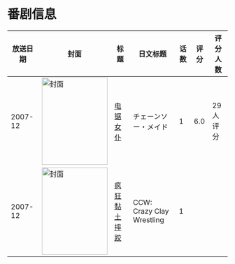 # 番剧信息

|放送日期|封面|标题|日文标题|话数|评分|评分人数|
|---|---|---|---|---|---|---|
|2007-12|<img src="//lain.bgm.tv/pic/cover/c/d2/c5/113151_e6r8d.jpg" alt="封面" style="width:150px;height:200px;object-fit:cover;">|[电锯女仆](https://bangumi.tv/subject/113151)|チェーンソー・メイド|1|6.0|29人评分|
|2007-12|<img src="//lain.bgm.tv/pic/cover/c/32/34/333053_qCL3l.jpg" alt="封面" style="width:150px;height:200px;object-fit:cover;">|[疯狂黏土摔跤](https://bangumi.tv/subject/333053)|CCW: Crazy Clay Wrestling|1|||
